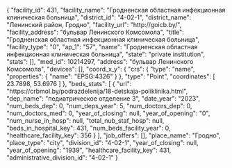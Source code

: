 {
    "facility_id": 431,
    "facility_name": "Гродненская областная инфекционная клиническая больница",
    "district_id": "4-02-1",
    "district_name": "Ленинский район, Гродно",
    "facility_url": "http:\/\/goicb.by\/",
    "facility_address": "бульвар Ленинского Комсомола",
    "title": "Гродненская областная инфекционная клиническая больница",
    "facility_type": "0",
    "ap_1": "57",
    "name": "Гродненская областная инфекционная клиническая больница",
    "state": "private institution",
    "stats": [],
    "med_id": 10214297,
    "address": "бульвар Ленинского Комсомола",
    "devices": [],
    "coord_x_y": {
        "crs": {
            "type": "name",
            "properties": {
                "name": "EPSG:4326"
            }
        },
        "type": "Point",
        "coordinates": [
            23.7898,
            53.6976
        ]
    },
    "beds_stats": [
        {
            "url": "https:\/\/crbmol.by\/podrazdelenija\/18-detskaja-poliklinika.html",
            "dep_name": "педиатрическое отделение 3",
            "date_year": "2023",
            "num_beds_dep": 0,
            "num_deps_year": 5,
            "num_doctors_dep": 0,
            "num_doctors_med": 0,
            "year_of_closing": null,
            "year_of_opening": "0",
            "num_nurse_in_hosp": null,
            "total_nub_staf_hosp": null,
            "beds_in_hospital_key": 431,
            "num_beds_facility_year": 0,
            "healthcare_facility_key": 356
        }
    ],
    "job_offers": [],
    "place_name": "Гродно",
    "place_type": "city",
    "division_id": "4-02-1",
    "year_of_closing": null,
    "year_of_opening": "1939",
    "healthcare_facility_key": 431,
    "administrative_division_id": "4-02-1"
}